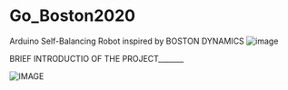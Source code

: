 # Go_Boston2020
Arduino Self-Balancing Robot inspired by BOSTON DYNAMICS
![image](https://image.freepik.com/free-vector/coupe-riding-self-balancing-scooter-man-woman-gyroscooter-having-fun-outdoor-personal-electrical-transport-concept-summer-park-landscape-flat-full-length-horizontal_48369-26987.jpg)

BRIEF INTRODUCTIO OF THE PROJECT_______

![IMAGE](https://encrypted-tbn0.gstatic.com/images?q=tbn%3AANd9GcTKI4SjtyvWcRQT3p9pxM9FjmJjLhgWn_DgaQ&usqp=CAU)
